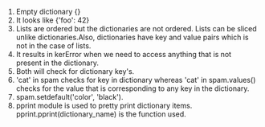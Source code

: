1. Empty dictionary {}
2. It looks like {'foo': 42}
3. Lists are ordered but the dictionaries are not ordered. Lists can be sliced unlike dictionaries.Also, dictionaries have key and value pairs which is not in the case of lists.
4. It results in kerError when we need to access anything that is not present in the dictionary.
5. Both will check for dictionary key's.
6. 'cat' in spam checks for key in dictionary whereas 'cat' in spam.values() checks for the value that is corresponding to any key in the dictionary.
7. spam.setdefault('color', 'black').
8. pprint module is used to pretty print dictionary items. pprint.pprint(dictionary_name) is the function used.
